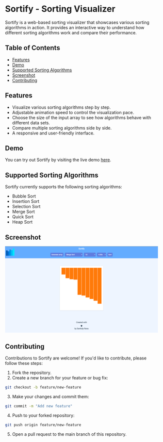 # Sortify - Sorting Visualizer

Sortify is a web-based sorting visualizer that showcases various sorting algorithms in action. It provides an interactive way to understand how different sorting algorithms work and compare their performance.

## Table of Contents

- [Features](#features)
- [Demo](#demo)
- [Supported Sorting Algorithms](#supported-sorting-algorithms)
- [Screenshot](#screenshot)
- [Contributing](#contributing)

## Features

- Visualize various sorting algorithms step by step.
- Adjustable animation speed to control the visualization pace.
- Choose the size of the input array to see how algorithms behave with different data sets.
- Compare multiple sorting algorithms side by side.
- A responsive and user-friendly interface.

## Demo

You can try out Sortify by visiting the live demo [here](#insert-live-demo-link).

## Supported Sorting Algorithms

Sortify currently supports the following sorting algorithms:

- Bubble Sort
- Insertion Sort
- Selection Sort
- Merge Sort
- Quick Sort
- Heap Sort 

## Screenshot

![Project Screenshot](/Images/img.png)

## Contributing

Contributions to Sortify are welcome! If you'd like to contribute, please follow these steps:

1) Fork the repository.
2) Create a new branch for your feature or bug fix: 
```bash
git checkout -b feature/new-feature
```
3) Make your changes and commit them: 
```bash
git commit -m "Add new feature"
```
4) Push to your forked repository: 
```bash
git push origin feature/new-feature
```
5) Open a pull request to the main branch of this repository.
